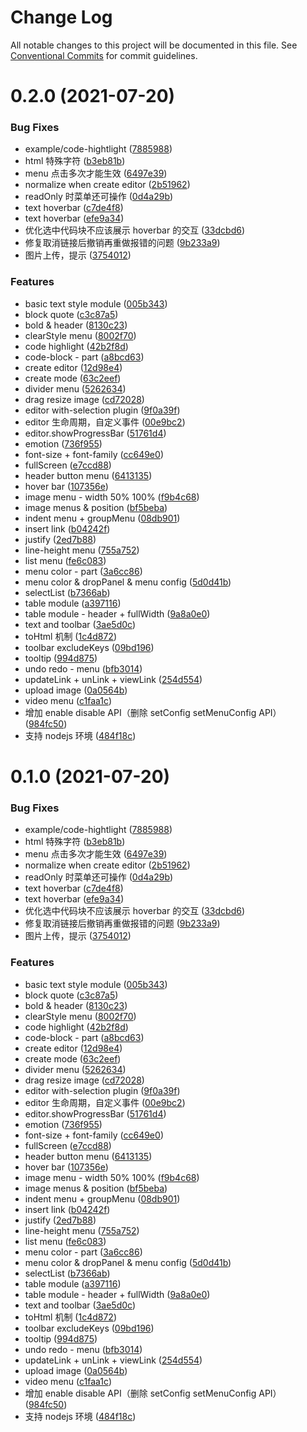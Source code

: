 # Change Log

All notable changes to this project will be documented in this file.
See [Conventional Commits](https://conventionalcommits.org) for commit guidelines.

# 0.2.0 (2021-07-20)


### Bug Fixes

* example/code-hightlight ([7885988](https://github.com/wangeditor-team/we-2021/commit/78859884cefc18d15ce2f87507380a78c2ad65e5))
* html 特殊字符 ([b3eb81b](https://github.com/wangeditor-team/we-2021/commit/b3eb81bc9c4aa15c2ff7451c173de15d6c4552bc))
* menu 点击多次才能生效 ([6497e39](https://github.com/wangeditor-team/we-2021/commit/6497e39225a993c4d87f9ffddf20086446a4fbc2))
* normalize when create editor ([2b51962](https://github.com/wangeditor-team/we-2021/commit/2b5196244a93ad7beb316bfa42e557221967d063))
* readOnly 时菜单还可操作 ([0d4a29b](https://github.com/wangeditor-team/we-2021/commit/0d4a29bb5ba8b62ac11a09d3f814abcb1fcf46be))
* text hoverbar ([c7de4f8](https://github.com/wangeditor-team/we-2021/commit/c7de4f815d6f5b9e009a3149ed042052576c424e))
* text hoverbar ([efe9a34](https://github.com/wangeditor-team/we-2021/commit/efe9a34d85f8baaeced27543a7bcd508b50f6bca))
* 优化选中代码块不应该展示 hoverbar 的交互 ([33dcbd6](https://github.com/wangeditor-team/we-2021/commit/33dcbd6560dccfbe77e18cfbce8c9f077f19f6cd))
* 修复取消链接后撤销再重做报错的问题 ([9b233a9](https://github.com/wangeditor-team/we-2021/commit/9b233a92c95571235248623a6ca5212eb4237f2a))
* 图片上传，提示 ([3754012](https://github.com/wangeditor-team/we-2021/commit/37540129dff1212c5ebfd4ca3f4d4e8def735e73))


### Features

* basic text style module ([005b343](https://github.com/wangeditor-team/we-2021/commit/005b343573ba98f2d0b8480d034ff6807a499aa3))
* block quote ([c3c87a5](https://github.com/wangeditor-team/we-2021/commit/c3c87a5c09b311eb14c799df94fc4826aa3f4262))
* bold & header ([8130c23](https://github.com/wangeditor-team/we-2021/commit/8130c23ad84485a68cf9ca4b53d52fab1cec4e96))
* clearStyle menu ([8002f70](https://github.com/wangeditor-team/we-2021/commit/8002f707ed04b914180ec36fdca0edf48c815e01))
* code highlight ([42b2f8d](https://github.com/wangeditor-team/we-2021/commit/42b2f8d192e2433593c11ad0b8424737f6cffb58))
* code-block - part ([a8bcd63](https://github.com/wangeditor-team/we-2021/commit/a8bcd63d882832ac05a32878df0f767d145e0fa7))
* create editor ([12d98e4](https://github.com/wangeditor-team/we-2021/commit/12d98e4bee179e9d277ec3ec2ecb827962ed0e75))
* create mode ([63c2eef](https://github.com/wangeditor-team/we-2021/commit/63c2eef9a9a0a2838dfadd23483de35a76f88b0b))
* divider menu ([5262634](https://github.com/wangeditor-team/we-2021/commit/526263445616725541bf374b80260e73b1d4c6ec))
* drag resize image ([cd72028](https://github.com/wangeditor-team/we-2021/commit/cd72028f1786e2e53079ad5cbef1b8569731ca79))
* editor with-selection plugin ([9f0a39f](https://github.com/wangeditor-team/we-2021/commit/9f0a39fecf6d92888d2a97929820d3be038efb31))
* editor 生命周期，自定义事件 ([00e9bc2](https://github.com/wangeditor-team/we-2021/commit/00e9bc2cfcb8b622764db1c76394491d72ffd93e))
* editor.showProgressBar ([51761d4](https://github.com/wangeditor-team/we-2021/commit/51761d466ab3ef7c99e872954d4724ab51d8e28c))
* emotion ([736f955](https://github.com/wangeditor-team/we-2021/commit/736f955211287bafca2375de3c8193cd0aa0856f))
* font-size + font-family ([cc649e0](https://github.com/wangeditor-team/we-2021/commit/cc649e0918ce58e78b4d5ee49a400197b9d04b70))
* fullScreen ([e7ccd88](https://github.com/wangeditor-team/we-2021/commit/e7ccd88a7dd58f64b7bd484de428e3a76cc994f7))
* header button menu ([6413135](https://github.com/wangeditor-team/we-2021/commit/64131354d54705e11fd6992fcf5a4389371c3560))
* hover bar ([107356e](https://github.com/wangeditor-team/we-2021/commit/107356eff7bfaf53ce25e39244f8133c80518375))
* image menu - width 50% 100% ([f9b4c68](https://github.com/wangeditor-team/we-2021/commit/f9b4c68dff3232b50491b07949c20eb4c18baa6b))
* image menus & position ([bf5beba](https://github.com/wangeditor-team/we-2021/commit/bf5beba7b3014d63f0b9fe0063530c8b101a5011))
* indent menu + groupMenu ([08db901](https://github.com/wangeditor-team/we-2021/commit/08db901cd3a3f2ddb2173cc4b36d471e4e68237e))
* insert link ([b04242f](https://github.com/wangeditor-team/we-2021/commit/b04242ffa252d4088f5360c3de45c24d6f493552))
* justify ([2ed7b88](https://github.com/wangeditor-team/we-2021/commit/2ed7b883ca759dc4a9e0eefbd23cfe603a0f46fd))
* line-height menu ([755a752](https://github.com/wangeditor-team/we-2021/commit/755a752d76803423f2794b85004d75055c9b54ec))
* list menu ([fe6c083](https://github.com/wangeditor-team/we-2021/commit/fe6c0830b2c43e335e5972f85096f490694bbe19))
* menu color - part ([3a6cc86](https://github.com/wangeditor-team/we-2021/commit/3a6cc86a7f9133d0862310c408abafb30c531734))
* menu color & dropPanel & menu config ([5d0d41b](https://github.com/wangeditor-team/we-2021/commit/5d0d41b9a765a7deb583393f129925414c36ef35))
* selectList ([b7366ab](https://github.com/wangeditor-team/we-2021/commit/b7366ab2dafd379145d85881052d6f400bd13c85))
* table module ([a397116](https://github.com/wangeditor-team/we-2021/commit/a397116de73e088232d9c41828f30f8d56a22dd4))
* table module - header + fullWidth ([9a8a0e0](https://github.com/wangeditor-team/we-2021/commit/9a8a0e093af944ee7deab674f47c2ec7baae0e63))
* text and toolbar ([3ae5d0c](https://github.com/wangeditor-team/we-2021/commit/3ae5d0c4138fec7397ac8629e0012affe6b7dfa4))
* toHtml 机制 ([1c4d872](https://github.com/wangeditor-team/we-2021/commit/1c4d8729f84aaab6a448f23064b34a20596305e9))
* toolbar excludeKeys ([09bd196](https://github.com/wangeditor-team/we-2021/commit/09bd196ea24c19b04e5e7e38227ca94332847bf8))
* tooltip ([994d875](https://github.com/wangeditor-team/we-2021/commit/994d875fee81cf01271c2e440c1df202aa067d0e))
* undo redo - menu ([bfb3014](https://github.com/wangeditor-team/we-2021/commit/bfb3014791cfcb2d7897f916bf280a57b1906e4d))
* updateLink + unLink + viewLink ([254d554](https://github.com/wangeditor-team/we-2021/commit/254d55466b3c8527dd9f0bf34681abd801c8c8ce))
* upload image ([0a0564b](https://github.com/wangeditor-team/we-2021/commit/0a0564bf14edd4dea6eb958e653272a9a216cec1))
* video menu ([c1faa1c](https://github.com/wangeditor-team/we-2021/commit/c1faa1cfa896e1d240f5a2a100e1fd9b89dbef0b))
* 增加 enable disable API（删除 setConfig setMenuConfig API） ([984fc50](https://github.com/wangeditor-team/we-2021/commit/984fc50520061fc34ea08f4136bdeb93dee46564))
* 支持 nodejs 环境 ([484f18c](https://github.com/wangeditor-team/we-2021/commit/484f18c3abc70d19e51c556f48491c18d390b1e1))





# 0.1.0 (2021-07-20)


### Bug Fixes

* example/code-hightlight ([7885988](https://github.com/wangeditor-team/we-2021/commit/78859884cefc18d15ce2f87507380a78c2ad65e5))
* html 特殊字符 ([b3eb81b](https://github.com/wangeditor-team/we-2021/commit/b3eb81bc9c4aa15c2ff7451c173de15d6c4552bc))
* menu 点击多次才能生效 ([6497e39](https://github.com/wangeditor-team/we-2021/commit/6497e39225a993c4d87f9ffddf20086446a4fbc2))
* normalize when create editor ([2b51962](https://github.com/wangeditor-team/we-2021/commit/2b5196244a93ad7beb316bfa42e557221967d063))
* readOnly 时菜单还可操作 ([0d4a29b](https://github.com/wangeditor-team/we-2021/commit/0d4a29bb5ba8b62ac11a09d3f814abcb1fcf46be))
* text hoverbar ([c7de4f8](https://github.com/wangeditor-team/we-2021/commit/c7de4f815d6f5b9e009a3149ed042052576c424e))
* text hoverbar ([efe9a34](https://github.com/wangeditor-team/we-2021/commit/efe9a34d85f8baaeced27543a7bcd508b50f6bca))
* 优化选中代码块不应该展示 hoverbar 的交互 ([33dcbd6](https://github.com/wangeditor-team/we-2021/commit/33dcbd6560dccfbe77e18cfbce8c9f077f19f6cd))
* 修复取消链接后撤销再重做报错的问题 ([9b233a9](https://github.com/wangeditor-team/we-2021/commit/9b233a92c95571235248623a6ca5212eb4237f2a))
* 图片上传，提示 ([3754012](https://github.com/wangeditor-team/we-2021/commit/37540129dff1212c5ebfd4ca3f4d4e8def735e73))


### Features

* basic text style module ([005b343](https://github.com/wangeditor-team/we-2021/commit/005b343573ba98f2d0b8480d034ff6807a499aa3))
* block quote ([c3c87a5](https://github.com/wangeditor-team/we-2021/commit/c3c87a5c09b311eb14c799df94fc4826aa3f4262))
* bold & header ([8130c23](https://github.com/wangeditor-team/we-2021/commit/8130c23ad84485a68cf9ca4b53d52fab1cec4e96))
* clearStyle menu ([8002f70](https://github.com/wangeditor-team/we-2021/commit/8002f707ed04b914180ec36fdca0edf48c815e01))
* code highlight ([42b2f8d](https://github.com/wangeditor-team/we-2021/commit/42b2f8d192e2433593c11ad0b8424737f6cffb58))
* code-block - part ([a8bcd63](https://github.com/wangeditor-team/we-2021/commit/a8bcd63d882832ac05a32878df0f767d145e0fa7))
* create editor ([12d98e4](https://github.com/wangeditor-team/we-2021/commit/12d98e4bee179e9d277ec3ec2ecb827962ed0e75))
* create mode ([63c2eef](https://github.com/wangeditor-team/we-2021/commit/63c2eef9a9a0a2838dfadd23483de35a76f88b0b))
* divider menu ([5262634](https://github.com/wangeditor-team/we-2021/commit/526263445616725541bf374b80260e73b1d4c6ec))
* drag resize image ([cd72028](https://github.com/wangeditor-team/we-2021/commit/cd72028f1786e2e53079ad5cbef1b8569731ca79))
* editor with-selection plugin ([9f0a39f](https://github.com/wangeditor-team/we-2021/commit/9f0a39fecf6d92888d2a97929820d3be038efb31))
* editor 生命周期，自定义事件 ([00e9bc2](https://github.com/wangeditor-team/we-2021/commit/00e9bc2cfcb8b622764db1c76394491d72ffd93e))
* editor.showProgressBar ([51761d4](https://github.com/wangeditor-team/we-2021/commit/51761d466ab3ef7c99e872954d4724ab51d8e28c))
* emotion ([736f955](https://github.com/wangeditor-team/we-2021/commit/736f955211287bafca2375de3c8193cd0aa0856f))
* font-size + font-family ([cc649e0](https://github.com/wangeditor-team/we-2021/commit/cc649e0918ce58e78b4d5ee49a400197b9d04b70))
* fullScreen ([e7ccd88](https://github.com/wangeditor-team/we-2021/commit/e7ccd88a7dd58f64b7bd484de428e3a76cc994f7))
* header button menu ([6413135](https://github.com/wangeditor-team/we-2021/commit/64131354d54705e11fd6992fcf5a4389371c3560))
* hover bar ([107356e](https://github.com/wangeditor-team/we-2021/commit/107356eff7bfaf53ce25e39244f8133c80518375))
* image menu - width 50% 100% ([f9b4c68](https://github.com/wangeditor-team/we-2021/commit/f9b4c68dff3232b50491b07949c20eb4c18baa6b))
* image menus & position ([bf5beba](https://github.com/wangeditor-team/we-2021/commit/bf5beba7b3014d63f0b9fe0063530c8b101a5011))
* indent menu + groupMenu ([08db901](https://github.com/wangeditor-team/we-2021/commit/08db901cd3a3f2ddb2173cc4b36d471e4e68237e))
* insert link ([b04242f](https://github.com/wangeditor-team/we-2021/commit/b04242ffa252d4088f5360c3de45c24d6f493552))
* justify ([2ed7b88](https://github.com/wangeditor-team/we-2021/commit/2ed7b883ca759dc4a9e0eefbd23cfe603a0f46fd))
* line-height menu ([755a752](https://github.com/wangeditor-team/we-2021/commit/755a752d76803423f2794b85004d75055c9b54ec))
* list menu ([fe6c083](https://github.com/wangeditor-team/we-2021/commit/fe6c0830b2c43e335e5972f85096f490694bbe19))
* menu color - part ([3a6cc86](https://github.com/wangeditor-team/we-2021/commit/3a6cc86a7f9133d0862310c408abafb30c531734))
* menu color & dropPanel & menu config ([5d0d41b](https://github.com/wangeditor-team/we-2021/commit/5d0d41b9a765a7deb583393f129925414c36ef35))
* selectList ([b7366ab](https://github.com/wangeditor-team/we-2021/commit/b7366ab2dafd379145d85881052d6f400bd13c85))
* table module ([a397116](https://github.com/wangeditor-team/we-2021/commit/a397116de73e088232d9c41828f30f8d56a22dd4))
* table module - header + fullWidth ([9a8a0e0](https://github.com/wangeditor-team/we-2021/commit/9a8a0e093af944ee7deab674f47c2ec7baae0e63))
* text and toolbar ([3ae5d0c](https://github.com/wangeditor-team/we-2021/commit/3ae5d0c4138fec7397ac8629e0012affe6b7dfa4))
* toHtml 机制 ([1c4d872](https://github.com/wangeditor-team/we-2021/commit/1c4d8729f84aaab6a448f23064b34a20596305e9))
* toolbar excludeKeys ([09bd196](https://github.com/wangeditor-team/we-2021/commit/09bd196ea24c19b04e5e7e38227ca94332847bf8))
* tooltip ([994d875](https://github.com/wangeditor-team/we-2021/commit/994d875fee81cf01271c2e440c1df202aa067d0e))
* undo redo - menu ([bfb3014](https://github.com/wangeditor-team/we-2021/commit/bfb3014791cfcb2d7897f916bf280a57b1906e4d))
* updateLink + unLink + viewLink ([254d554](https://github.com/wangeditor-team/we-2021/commit/254d55466b3c8527dd9f0bf34681abd801c8c8ce))
* upload image ([0a0564b](https://github.com/wangeditor-team/we-2021/commit/0a0564bf14edd4dea6eb958e653272a9a216cec1))
* video menu ([c1faa1c](https://github.com/wangeditor-team/we-2021/commit/c1faa1cfa896e1d240f5a2a100e1fd9b89dbef0b))
* 增加 enable disable API（删除 setConfig setMenuConfig API） ([984fc50](https://github.com/wangeditor-team/we-2021/commit/984fc50520061fc34ea08f4136bdeb93dee46564))
* 支持 nodejs 环境 ([484f18c](https://github.com/wangeditor-team/we-2021/commit/484f18c3abc70d19e51c556f48491c18d390b1e1))

